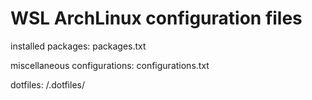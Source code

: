# WSL ArchLinux configuration files 


installed packages: packages.txt

miscellaneous configurations:  configurations.txt

dotfiles:  /.dotfiles/

